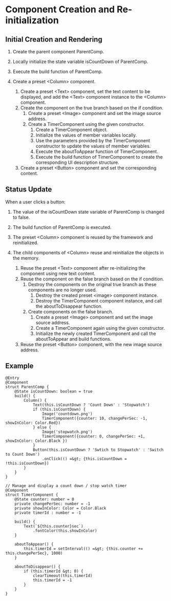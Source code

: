 # Component Creation and Re-initialization


## Initial Creation and Rendering

1. Create the parent component ParentComp.

2. Locally initialize the state variable isCountDown of ParentComp.

3. Execute the build function of ParentComp.

4. Create a preset &lt;Column&gt; component.
   1. Create a preset &lt;Text&gt; component, set the text content to be displayed, and add the &lt;Text&gt; component instance to the &lt;Column&gt; component.
   2. Create the component on the true branch based on the if condition.
       1. Create a preset &lt;Image&gt; component and set the image source address.
       2. Create a TimerComponent using the given constructor.
           1. Create a TimerComponent object.
           2. Initialize the values of member variables locally.
           3. Use the parameters provided by the TimerComponent constructor to update the values of member variables.
           4. Execute the aboutToAppear function of TimerComponent.
           5. Execute the build function of TimerComponent to create the corresponding UI description structure.
   3. Create a preset &lt;Button&gt; component and set the corresponding content.


## Status Update

When a user clicks a button:

1. The value of the isCountDown state variable of ParentComp is changed to false.

2. The build function of ParentComp is executed.

3. The preset &lt;Column&gt; component is reused by the framework and reinitialized.

4. The child components of &lt;Column&gt; reuse and reinitialize the objects in the memory.
   1. Reuse the preset &lt;Text&gt; component after re-initializing the component using new text content.
   2. Reuse the component on the false branch based on the if condition.
       1. Destroy the components on the original true branch as these components are no longer used.
           1. Destroy the created preset &lt;image&gt; component instance.
           2. Destroy the TimerComponent component instance, and call the aboutToDisappear function.
       2. Create components on the false branch.
           1. Create a preset &lt;Image&gt; component and set the image source address.
           2. Create a TimerComponent again using the given constructor.
           3. Initialize the newly created TimerComponent and call the aboutToAppear and build functions.
   3. Reuse the preset &lt;Button&gt; component, with the new image source address.


## Example


```
@Entry
@Component
struct ParentComp {
    @State isCountDown: boolean = true
    build() {
        Column() {
            Text(this.isCountDown ? 'Count Down' : 'Stopwatch')
            if (this.isCountDown) {
                Image('countdown.png')
                TimerComponent({counter: 10, changePerSec: -1, showInColor: Color.Red})
            } else {
                Image('stopwatch.png')
                TimerComponent({counter: 0, changePerSec: +1, showInColor: Color.Black })
            }
            Button(this.isCountDown ? 'Swtich to Stopwatch' : 'Switch to Count Down')
                .onClick(() =&gt; {this.isCountDown = !this.isCountDown})
        }
    }
}

// Manage and display a count down / stop watch timer
@Component
struct TimerComponent {
    @State counter: number = 0
    private changePerSec: number = -1
    private showInColor: Color = Color.Black
    private timerId : number = -1

    build() {
        Text(`${this.counter}sec`)
            .fontColor(this.showInColor)
    }

    aboutToAppear() {
        this.timerId = setInterval(() =&gt; {this.counter += this.changePerSec}, 1000)
    }

    aboutToDisappear() {
        if (this.timerId &gt; 0) {
            clearTimeout(this.timerId)
            this.timerId = -1
        }
    }
}   
```
